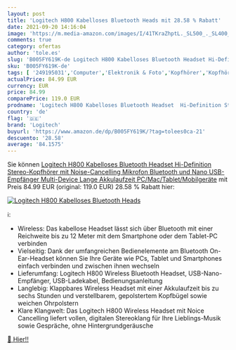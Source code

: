 ```yaml
---
layout: post
title: 'Logitech H800 Kabelloses Bluetooth Heads mit 28.58 % Rabatt'
date: 2021-09-20 14:16:04
image: 'https://m.media-amazon.com/images/I/41TKraZhptL._SL500_._SL400_.jpg'
comments: true
category: ofertas
author: 'tole.es'
slug: 'B005FY619K-de Logitech H800 Kabelloses Bluetooth Headset Hi-Definition...'
sku: 'B005FY619K-de'
tags: [ '249195031','Computer','Elektronik & Foto','Kopfhörer','Kopfhörer & Zubehör','Produkte','Sound & Boxen','Sport-Kopfhörer','logitech', ]
actualPrice: 84.99 EUR
currency: EUR
price: 84.99
comparePrice: 119.0 EUR
prodname: 'Logitech H800 Kabelloses Bluetooth Headset  Hi-Definition Stereo-Kopfhörer mit Noise-Cancelling Mikrofon  Bluetooth und Nano USB-Empfänger  Multi-Device  Lange Akkulaufzeit  PC/Mac/Tablet/Mobilgeräte'
country: 'de'
flag: '🇩🇪'
brand: 'Logitech'
buyurl: 'https://www.amazon.de/dp/B005FY619K/?tag=tolees0ca-21'
descuento: '28.58'
average: '84.1575'
---
```


Sie können [Logitech H800 Kabelloses Bluetooth Headset  Hi-Definition Stereo-Kopfhörer mit Noise-Cancelling Mikrofon  Bluetooth und Nano USB-Empfänger  Multi-Device  Lange Akkulaufzeit  PC/Mac/Tablet/Mobilgeräte](https://www.amazon.de/dp/B005FY619K/?tag=tolees0ca-21) mit Preis 84.99 EUR (original: 119.0 EUR) 28.58 % Rabatt hier:

[![Logitech H800 Kabelloses Bluetooth Heads](https://m.media-amazon.com/images/I/41TKraZhptL._SL500_._SL400_.jpg)](https://www.amazon.de/dp/B005FY619K/?tag=tolees0ca-21)

ℹ️:

- Wireless: Das kabellose Headset lässt sich über Bluetooth mit einer Reichweite bis zu 12 Meter mit dem Smartphone oder dem Tablet-PC verbinden
- Vielseitig: Dank der umfangreichen Bedienelemente am Bluetooth On-Ear-Headset können Sie Ihre Geräte wie PCs, Tablet und Smartphones einfach verbinden und zwischen ihnen wechseln
- Lieferumfang: Logitech H800 Wireless Bluetooth Headset, USB-Nano-Empfänger, USB-Ladekabel, Bedienungsanleitung
- Langlebig: Klappbares Wireless Headset mit einer Akkulaufzeit bis zu sechs Stunden und verstellbarem, gepolstertem Kopfbügel sowie weichen Ohrpolstern
- Klare Klangwelt: Das Logitech H800 Wireless Headset mit Noice Cancelling liefert vollen, digitalen Stereoklang für Ihre Lieblings-Musik sowie Gespräche, ohne Hintergrundgeräusche

[🛒 Hier!!](https://www.amazon.de/dp/B005FY619K/?tag=tolees0ca-21)
